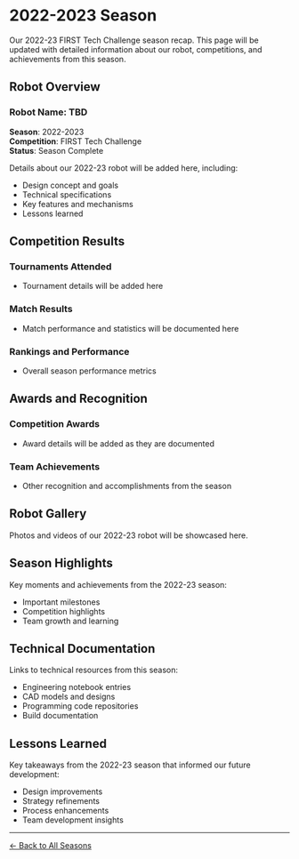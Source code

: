 # 2022-2023 Season

Our 2022-23 FIRST Tech Challenge season recap. This page will be updated with detailed information about our robot, competitions, and achievements from this season.

## Robot Overview

### Robot Name: TBD
**Season**: 2022-2023  
**Competition**: FIRST Tech Challenge  
**Status**: Season Complete

Details about our 2022-23 robot will be added here, including:
- Design concept and goals
- Technical specifications
- Key features and mechanisms
- Lessons learned

## Competition Results

### Tournaments Attended
- Tournament details will be added here

### Match Results
- Match performance and statistics will be documented here

### Rankings and Performance
- Overall season performance metrics

## Awards and Recognition

### Competition Awards
- Award details will be added as they are documented

### Team Achievements
- Other recognition and accomplishments from the season

## Robot Gallery

Photos and videos of our 2022-23 robot will be showcased here.

## Season Highlights

Key moments and achievements from the 2022-23 season:
- Important milestones
- Competition highlights
- Team growth and learning

## Technical Documentation

Links to technical resources from this season:
- Engineering notebook entries
- CAD models and designs
- Programming code repositories
- Build documentation

## Lessons Learned

Key takeaways from the 2022-23 season that informed our future development:
- Design improvements
- Strategy refinements
- Process enhancements
- Team development insights

---

[← Back to All Seasons](/seasons)